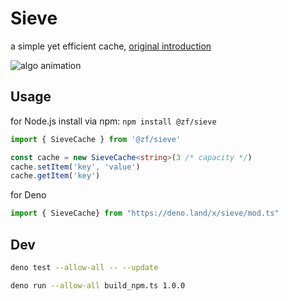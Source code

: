 # Sieve

a simple yet efficient cache, [original introduction](https://cachemon.github.io/SIEVE-website/blog/2023/12/17/sieve-is-simpler-than-lru/)

![algo animation](https://cachemon.github.io/SIEVE-website/blog/assets/sieve/sieve_diagram_animation.gif)

## Usage

for Node.js install via npm: `npm install @zf/sieve`

```typescript
import { SieveCache } from '@zf/sieve'

const cache = new SieveCache<string>(3 /* capacity */)
cache.setItem('key', 'value')
cache.getItem('key')
```

for Deno

```typescript
import { SieveCache} from "https://deno.land/x/sieve/mod.ts"
```

## Dev

```sh
deno test --allow-all -- --update
```

```sh
deno run --allow-all build_npm.ts 1.0.0
```
